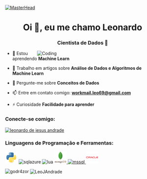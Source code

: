 [![MasterHead](https://static.vecteezy.com/system/resources/previews/029/178/822/original/data-science-banner-web-icon-illustration-concept-with-icon-of-analysis-structure-algorithm-process-programming-solving-knowledge-vector.jpg)](https://godr4zor.io)
<h1 align="center">Oi 👋, eu me chamo Leonardo</h1>
<h3 align="center">Cientista de Dados 🎲</h3>
<img align="right" alt="Coding" width="400" src="https://cdn.dribbble.com/users/330915/screenshots/3587000/media/343cb53c87e313181d99248d3071bc77.gif">

- 🌱 Estou aprendendo **Machine Learn**

- 📝 Trabalho em artigos sobre **Análise de Dados e Algoritmos de Machine Learn**

- 💬 Pergunte-me sobre **Conceitos de Dados**

- 📫 Entre em contato comigo: **workmail.leo69@gmail.com**

- ⚡ Curiosidade **Facilidade para aprender**

<h3 align="left">Conecte-se comigo:</h3>
<p align="left">
<a href="https://www.linkedin.com/in/leonardo-de-jesus-andrade-b82aa3249/" target="blank"><img align="center" src="https://raw.githubusercontent.com/rahuldkjain/github-profile-readme-generator/master/src/images/icons/Social/linked-in-alt.svg" alt="leonardo de jesus andrade" height="30" width="40" /></a>
</p>

<h3 align="left">Linguagens de Programação e Ferramentas:</h3>
<p align="left"> <img src="https://raw.githubusercontent.com/devicons/devicon/master/icons/python/python-original.svg" alt="python" width="40" height="40"/> </a> 
<img src="https://cdn.jsdelivr.net/gh/devicons/devicon@latest/icons/azuresqldatabase/azuresqldatabase-original.svg" alt="sqlazure" width="40 height="40" /> </a>
<img src="https://cdn.jsdelivr.net/gh/devicons/devicon@latest/icons/lua/lua-original.svg" alt="lua" width"40" height="40" />  </a>        
<a href="https://www.mongodb.com/" target="_blank" rel="noreferrer"> <img src="https://raw.githubusercontent.com/devicons/devicon/master/icons/mongodb/mongodb-original-wordmark.svg" alt="mongodb" width="40" height="40"/> </a> <a href="https://www.microsoft.com/en-us/sql-server" target="_blank" rel="noreferrer"> <img src="https://www.svgrepo.com/show/303229/microsoft-sql-server-logo.svg" alt="mssql" width="40" height="40"/> </a> <img                                                                                                            src="https://raw.githubusercontent.com/devicons/devicon/master/icons/oracle/oracle-original.svg" alt="oracle" width="40" height="40"/> </a>
  
<p><img align="left" src="https://github-readme-stats.vercel.app/api/top-langs?username=godr4zor&show_icons=true&locale=en&layout=compact" alt="godr4zor" /></p>

<p>&nbsp;<img align="center" src="https://github-readme-stats.vercel.app/api?username=LeoJAndrader&show_icons=true&locale=en" alt="LeoJAndrade" /></p>
